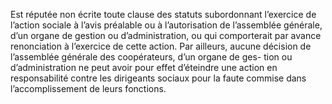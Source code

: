 Est réputée non écrite toute clause des statuts subordonnant l’exercice de l’action sociale à l’avis préalable ou à l’autorisation de l’assemblée générale, d’un organe de gestion ou d’administration, ou qui comporterait par avance renonciation à l’exercice de cette action.
Par ailleurs, aucune décision de l’assemblée générale des coopérateurs, d’un organe de ges- tion ou d’administration ne peut avoir pour effet d’éteindre une action en responsabilité contre les dirigeants sociaux pour la faute commise dans l’accomplissement de leurs fonctions.